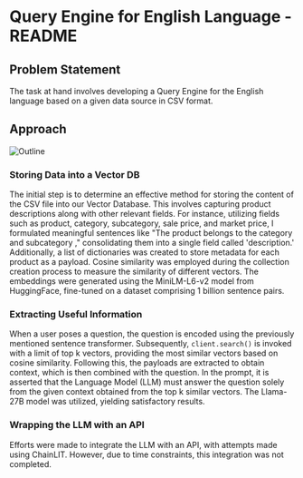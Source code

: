 # Query Engine for English Language - README

## Problem Statement

The task at hand involves developing a Query Engine for the English language based on a given data source in CSV format.

## Approach
![Outline](/idea_chart.jpeg)
### Storing Data into a Vector DB

The initial step is to determine an effective method for storing the content of the CSV file into our Vector Database. This involves capturing product descriptions along with other relevant fields. For instance, utilizing fields such as product, category, subcategory, sale price, and market price, I formulated meaningful sentences like "The product <product> belongs to the category <category> and subcategory <subcategory>," consolidating them into a single field called 'description.' Additionally, a list of dictionaries was created to store metadata for each product as a payload. Cosine similarity was employed during the collection creation process to measure the similarity of different vectors. The embeddings were generated using the MiniLM-L6-v2 model from HuggingFace, fine-tuned on a dataset comprising 1 billion sentence pairs.

### Extracting Useful Information

When a user poses a question, the question is encoded using the previously mentioned sentence transformer. Subsequently, `client.search()` is invoked with a limit of top k vectors, providing the most similar vectors based on cosine similarity. Following this, the payloads are extracted to obtain context, which is then combined with the question. In the prompt, it is asserted that the Language Model (LLM) must answer the question solely from the given context obtained from the top k similar vectors. The Llama-27B model was utilized, yielding satisfactory results.

### Wrapping the LLM with an API

Efforts were made to integrate the LLM with an API, with attempts made using ChainLIT. However, due to time constraints, this integration was not completed.
